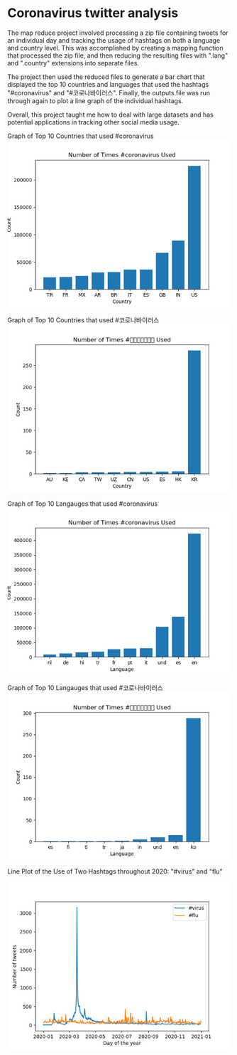 # Coronavirus twitter analysis

The map reduce project involved processing a zip file containing tweets for an individual day and tracking the usage of hashtags on both a language and country level. This was accomplished by creating a mapping function that processed the zip file, and then reducing the resulting files with ".lang" and ".country" extensions into separate files.

The project then used the reduced files to generate a bar chart that displayed the top 10 countries and languages that used the hashtags "#coronavirus" and "#코로나바이러스". Finally, the outputs file was run through again to plot a line graph of the individual hashtags.

Overall, this project taught me how to deal with large datasets and has potential applications in tracking other social media usage. 

Graph of Top 10 Countries that used #coronavirus
![alt text](https://github.com/oliviastevens11/twitter_coronavirus/blob/master/Chart%20of%20Top%2010%20Countries:%20%23coronavirus.png)

Graph of Top 10 Countries that used #코로나바이러스
![alt text](https://github.com/oliviastevens11/twitter_coronavirus/blob/master/Chart%20of%20Top%2010%20Countries:%20%23%EC%BD%94%EB%A1%9C%EB%82%98%EB%B0%94%EC%9D%B4%EB%9F%AC%EC%8A%A4.png)

Graph of Top 10 Langauges that used #coronavirus  
![alt text](https://github.com/oliviastevens11/twitter_coronavirus/blob/master/Chart%20of%20Top%2010%20Languages:%20%23coronavirus.png)

Graph of Top 10 Langauges that used #코로나바이러스
![alt text](https://github.com/oliviastevens11/twitter_coronavirus/blob/master/Chart%20of%20Top%2010%20Languages:%20%23%EC%BD%94%EB%A1%9C%EB%82%98%EB%B0%94%EC%9D%B4%EB%9F%AC%EC%8A%A4.png)

Line Plot of the Use of Two Hashtags throughout 2020: "#virus" and "flu"

![alt_text](https://github.com/oliviastevens11/twitter_coronavirus/blob/master/line_plot_hastag.png)
